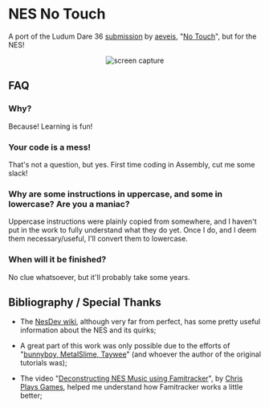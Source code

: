 # NES No Touch

A port of the Ludum Dare 36 [submission](http://ludumdare.com/compo/ludum-dare-36/?uid=8854)
by [aeveis](https://aeveis.itch.io), "[No Touch](https://aeveis.itch.io/no-touch)",
but for the NES!

<p align="center">
  <img alt="screen capture" src="https://i.imgur.com/T2rofaM.gif" />
</p>

## FAQ

### Why?

Because! Learning is fun!

### Your code is a mess!

That's not a question, but yes. First time coding in Assembly, cut me some slack!

### Why are some instructions in uppercase, and some in lowercase? Are you a maniac?

Uppercase instructions were plainly copied from somewhere, and I haven't put in
the work to fully understand what they do yet. Once I do, and I deem them
necessary/useful, I'll convert them to lowercase.

### When will it be finished?

No clue whatsoever, but it'll probably take some years.

## Bibliography / Special Thanks

- The [NesDev wiki](https://wiki.nesdev.com/), although very far from perfect,
has some pretty useful information about the NES and its quirks;

- A great part of this work was only possible due to the efforts of
"[bunnyboy, MetalSlime, Taywee](https://taywee.github.io/NerdyNights/index.html)"
(and whoever the author of the original tutorials was);

- The video "[Deconstructing NES Music using Famitracker](https://youtu.be/MQGfuRM2XQo)",
by [Chris Plays Games](https://www.youtube.com/channel/UCQRqhw3y8rpH4Gkl0ZVTRPw),
helped me understand how Famitracker works a little better;
